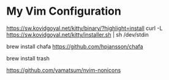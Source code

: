 # My Vim Configuration

https://sw.kovidgoyal.net/kitty/binary/?highlight=install
curl -L https://sw.kovidgoyal.net/kitty/installer.sh | sh /dev/stdin

brew install chafa
https://github.com/hpjansson/chafa

brew install trash

https://github.com/yamatsum/nvim-nonicons